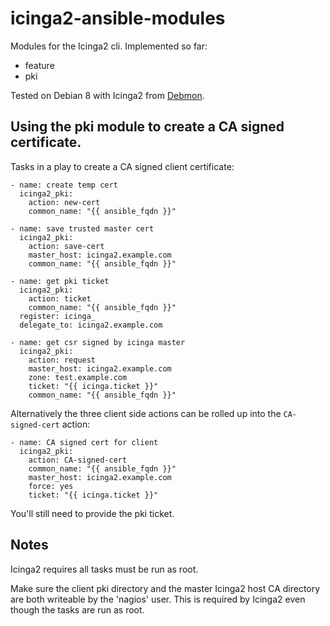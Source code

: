 # icinga2-ansible-modules

Modules for the Icinga2 cli. Implemented so far:

 * feature
 * pki

Tested on Debian 8 with Icinga2 from [Debmon](http://debmon.org/).

## Using the pki module to create a CA signed certificate.

Tasks in a play to create a CA signed client certificate:

    - name: create temp cert
      icinga2_pki:
        action: new-cert
        common_name: "{{ ansible_fqdn }}"

    - name: save trusted master cert
      icinga2_pki:
        action: save-cert
        master_host: icinga2.example.com
        common_name: "{{ ansible_fqdn }}"

    - name: get pki ticket
      icinga2_pki:
        action: ticket
        common_name: "{{ ansible_fqdn }}"
      register: icinga_
      delegate_to: icinga2.example.com

    - name: get csr signed by icinga master
      icinga2_pki:
        action: request
        master_host: icinga2.example.com
        zone: test.example.com
        ticket: "{{ icinga.ticket }}"
        common_name: "{{ ansible_fqdn }}"

Alternatively the three client side actions can be rolled up into the
`CA-signed-cert` action:

    - name: CA signed cert for client
      icinga2_pki:
        action: CA-signed-cert
        common_name: "{{ ansible_fqdn }}"
        master_host: icinga2.example.com
        force: yes
        ticket: "{{ icinga.ticket }}"

You'll still need to provide the pki ticket.

## Notes

Icinga2 requires all tasks must be run as root.

Make sure the client pki directory and the master Icinga2 host CA directory are
both writeable by the 'nagios' user. This is required by Icinga2 even though
the tasks are run as root.
